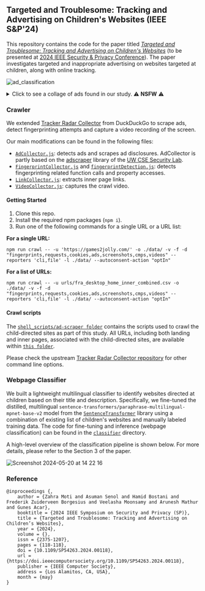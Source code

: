 ## Targeted and Troublesome: Tracking and Advertising on Children's Websites (IEEE S&P'24)

This repository contains the code for the paper titled [_Targeted and Troublesome: Tracking and Advertising on Children's Websites_](https://arxiv.org/pdf/2308.04887) (to be presented at [2024 IEEE Security & Privacy Conference](https://sp2024.ieee-security.org/)). The paper investigates targeted and inappropriate advertising on websites targeted at children, along with online tracking.

![ad_classification](https://github.com/targeted-and-troublesome/targeted-and-troublesome-crawler/assets/5788790/74805ebd-a8c0-4bdb-b2f3-d89825574edb)

<details>
  <summary>
      Click to see a collage of ads found in our study. ⚠️ <b>NSFW</b> ⚠️
  </summary>
  
![bad_ads_collage](https://github.com/targeted-and-troublesome/targeted-and-troublesome-crawler/assets/5788790/a9183d6d-2fe3-4571-8326-5ee22037ea51)  

</details>



### Crawler
We extended [Tracker Radar Collector](https://github.com/duckduckgo/tracker-radar-collector) from DuckDuckGo to scrape ads, detect fingerprinting attempts and capture a video recording of the screen.

Our main modifications can be found in the following files:
- [`AdCollector.js`](https://github.com/targeted-and-troublesome/targeted-and-troublesome-crawler/blob/main/collectors/AdCollector.js): detects ads and scrapes ad
disclosures. AdCollector is partly based on the [adscraper](https://github.com/UWCSESecurityLab/adscraper) library of the [UW CSE Security Lab](https://seclab.cs.washington.edu/).
- [`FingerprintCollector.js`](https://github.com/targeted-and-troublesome/targeted-and-troublesome-crawler/blob/main/collectors/FingerprintCollector.js) and [`fingerprintDetection.js`](https://github.com/targeted-and-troublesome/targeted-and-troublesome-crawler/blob/main/helpers/fingerprintDetection.js): detects fingerprinting related function calls and property accesses.
- [`LinkCollector.js`](https://github.com/targeted-and-troublesome/targeted-and-troublesome-crawler/blob/main/collectors/LinkCollector.js): extracts inner page links.
- [`VideoCollector.js`](https://github.com/targeted-and-troublesome/targeted-and-troublesome-crawler/blob/main/collectors/VideoCollector.js): captures the crawl video.

#### Getting Started
1. Clone this repo.
2. Install the required npm packages (`npm i`).
3. Run one of the following commands for a single URL or a URL list:

**For a single URL:**

```npm run crawl -- -u 'https://games2jolly.com/' -o ./data/ -v -f -d "fingerprints,requests,cookies,ads,screenshots,cmps,videos" --reporters 'cli,file' -l ./data/ --autoconsent-action "optIn"```

**For a list of URLs:**

```npm run crawl -- -u urls/fra_desktop_home_inner_combined.csv -o ./data/ -v -f -d "fingerprints,requests,cookies,ads,screenshots,cmps,videos" --reporters 'cli,file' -l ./data/ --autoconsent-action "optIn"```

#### Crawl scripts

The [`shell_scripts/ad-scraper folder`](https://github.com/targeted-and-troublesome/targeted-and-troublesome-crawler/blob/main/shell_scripts/ad-scraper) contains the scripts used to crawl the child-directed sites as part of this study.
All URLs, including both landing and inner pages, associated with the child-directed sites, are available within [`this folder`](https://github.com/targeted-and-troublesome/targeted-and-troublesome-crawler/blob/main/urls).

Please check the upstream [Tracker Radar Collector repository](https://github.com/duckduckgo/tracker-radar-collector/) for other command line options.

### Webpage Classifier
We built a lightweight multilingual classifier to identify websites directed at children based on their title and description. Specifically, we fine-tuned the distilled, multilingual `sentence-transformers/paraphrase-multilingual-mpnet-base-v2` model from the [`SentenceTransformer`](https://sbert.net/) library using a combination of existing list of children's websites and manually labeled training data. The code for fine-tuning and inference (webpage classification) can be found in the [`classifier`](https://github.com/targeted-and-troublesome/targeted-and-troublesome-crawler/tree/main/classifier) directory.

A high-level overview of the classification pipeline is shown below. For more details, please refer to the Section 3 of the paper.

![Screenshot 2024-05-20 at 14 22 16](https://github.com/targeted-and-troublesome/targeted-and-troublesome-crawler/assets/44579458/aafff9f0-51ae-44d4-b4b3-cceb13e97347)



### Reference
```
@inproceedings {,
    author = {Zahra Moti and Asuman Senol and Hamid Bostani and Frederik Zuiderveen Borgesius and Veelasha Moonsamy and Arunesh Mathur and Gunes Acar},
    booktitle = {2024 IEEE Symposium on Security and Privacy (SP)},
    title = {Targeted and Troublesome: Tracking and Advertising on Children’s Websites},
    year = {2024},
    volume = {},
    issn = {2375-1207},
    pages = {118-118},
    doi = {10.1109/SP54263.2024.00118},
    url = {https://doi.ieeecomputersociety.org/10.1109/SP54263.2024.00118},
    publisher = {IEEE Computer Society},
    address = {Los Alamitos, CA, USA},
    month = {may}
}
```
